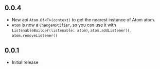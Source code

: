 ## 0.0.4

- New api `Atom.Of<T>(context)` to get the nearest instance of Atom atom.
- `Atom` is now a `ChangeNotifier`, so you can use it with `ListenableBuilder(listenable: atom)`, `atom.addListener()`, `atom.removeListener()`

## 0.0.1

* Initial release

